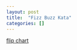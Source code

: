 ```yaml
---
layout: post
title:  "Fizz Buzz Kata"
categories: []
---
```


[flip chart](https://goo.gl/photos/TXBGWXtrBM67q9eS6)
